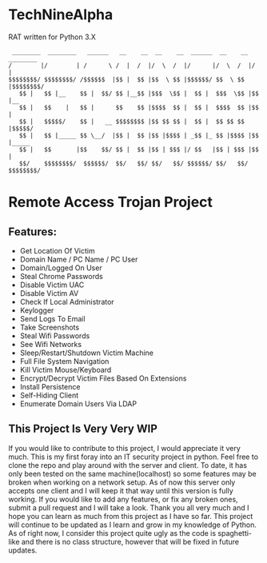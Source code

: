 # TechNineAlpha
RAT written for Python 3.X

     ________  ________   ______   __    __  __    __  ______  __    __  ________
    /        |/        | /      \ /  |  /  |/  \  /  |/      |/  \  /  |/        |
    $$$$$$$$/ $$$$$$$$/ /$$$$$$  |$$ |  $$ |$$  \ $$ |$$$$$$/ $$  \ $$ |$$$$$$$$/ 
       $$ |   $$ |__    $$ |  $$/ $$ |__$$ |$$$  \$$ |  $$ |  $$$  \$$ |$$ |__    
       $$ |   $$    |   $$ |      $$    $$ |$$$$  $$ |  $$ |  $$$$  $$ |$$    |   
       $$ |   $$$$$/    $$ |   __ $$$$$$$$ |$$ $$ $$ |  $$ |  $$ $$ $$ |$$$$$/    
       $$ |   $$ |_____ $$ \__/  |$$ |  $$ |$$ |$$$$ | _$$ |_ $$ |$$$$ |$$ |_____ 
       $$ |   $$       |$$    $$/ $$ |  $$ |$$ | $$$ |/ $$   |$$ | $$$ |$$       |
       $$/    $$$$$$$$/  $$$$$$/  $$/   $$/ $$/   $$/ $$$$$$/ $$/   $$/ $$$$$$$$/
# Remote Access Trojan Project

## Features:

- Get Location Of Victim
- Domain Name / PC Name / PC User
- Domain/Logged On User
- Steal Chrome Passwords
- Disable Victim UAC
- Disable Victim AV
- Check If Local Administrator
- Keylogger
- Send Logs To Email
- Take Screenshots
- Steal Wifi Passwords
- See Wifi Networks
- Sleep/Restart/Shutdown Victim Machine
- Full File System Navigation
- Kill Victim Mouse/Keyboard
- Encrypt/Decrypt Victim Files Based On Extensions
- Install Persistence
- Self-Hiding Client
- Enumerate Domain Users Via LDAP

## This Project Is Very Very WIP

If you would like to contribute to this project, I would appreciate it very much. This is my first foray into an IT security project in python. Feel free to clone the repo and play around with the server and client. To date, it has only been tested on the same machine(localhost) so some features may be broken when working on a network setup. As of now this server only accepts one client and I will keep it that way until this version is fully working. If you would like to add any features, or fix any broken ones, submit a pull request and I will take a look. Thank you all very much and I hope you can learn as much from this project as I have so far. This project will continue to be updated as I learn and grow in my knowledge of Python. As of right now, I consider this project quite ugly as the code is spaghetti-like and there is no class structure, however that will be fixed in future updates.
